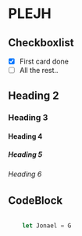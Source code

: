 # PLEJH  
## Checkboxlist
- [x] First card done  
- [ ] All the rest..  

## Heading 2
### Heading 3
#### Heading 4
##### Heading 5
###### Heading 6

## CodeBlock

```Javascript
        
    let Jonael = G
    
```

